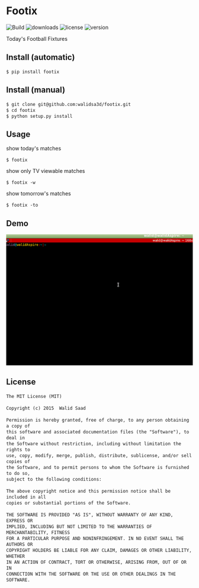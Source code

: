 # Footix
![Build](https://travis-ci.org/walidsa3d/footix.svg?branch=master)
![downloads](https://img.shields.io/pypi/dm/footix.svg)
![license](https://img.shields.io/pypi/l/footix.svg)
![version](https://img.shields.io/pypi/v/footix.svg)

Today's Football Fixtures

## Install (automatic)
```
$ pip install footix
```
## Install (manual)
```
$ git clone git@github.com:walidsa3d/footix.git
$ cd footix
$ python setup.py install
```
## Usage
show today's matches
```
$ footix 
```
show only TV viewable matches
```
$ footix -w
```
show tomorrow's matches
```
$ footix -to
```
## Demo

![demo](https://github.com/walidsa3d/footix/blob/master/footix.gif)

## License
```
The MIT License (MIT)

Copyright (c) 2015  Walid Saad

Permission is hereby granted, free of charge, to any person obtaining a copy of
this software and associated documentation files (the "Software"), to deal in
the Software without restriction, including without limitation the rights to
use, copy, modify, merge, publish, distribute, sublicense, and/or sell copies of
the Software, and to permit persons to whom the Software is furnished to do so,
subject to the following conditions:

The above copyright notice and this permission notice shall be included in all
copies or substantial portions of the Software.

THE SOFTWARE IS PROVIDED "AS IS", WITHOUT WARRANTY OF ANY KIND, EXPRESS OR
IMPLIED, INCLUDING BUT NOT LIMITED TO THE WARRANTIES OF MERCHANTABILITY, FITNESS
FOR A PARTICULAR PURPOSE AND NONINFRINGEMENT. IN NO EVENT SHALL THE AUTHORS OR
COPYRIGHT HOLDERS BE LIABLE FOR ANY CLAIM, DAMAGES OR OTHER LIABILITY, WHETHER
IN AN ACTION OF CONTRACT, TORT OR OTHERWISE, ARISING FROM, OUT OF OR IN
CONNECTION WITH THE SOFTWARE OR THE USE OR OTHER DEALINGS IN THE SOFTWARE.
```